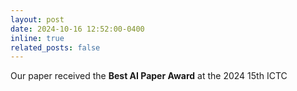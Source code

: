 ```yaml
---
layout: post
date: 2024-10-16 12:52:00-0400
inline: true
related_posts: false
---
```


Our paper received the **Best AI Paper Award** at the 2024 15th ICTC
